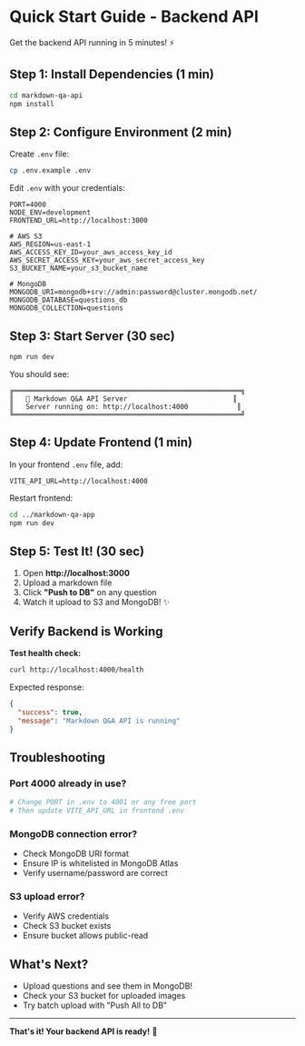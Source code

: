 # Quick Start Guide - Backend API

Get the backend API running in 5 minutes! ⚡

## Step 1: Install Dependencies (1 min)

```bash
cd markdown-qa-api
npm install
```

## Step 2: Configure Environment (2 min)

Create `.env` file:
```bash
cp .env.example .env
```

Edit `.env` with your credentials:
```env
PORT=4000
NODE_ENV=development
FRONTEND_URL=http://localhost:3000

# AWS S3
AWS_REGION=us-east-1
AWS_ACCESS_KEY_ID=your_aws_access_key_id
AWS_SECRET_ACCESS_KEY=your_aws_secret_access_key
S3_BUCKET_NAME=your_s3_bucket_name

# MongoDB
MONGODB_URI=mongodb+srv://admin:password@cluster.mongodb.net/
MONGODB_DATABASE=questions_db
MONGODB_COLLECTION=questions
```

## Step 3: Start Server (30 sec)

```bash
npm run dev
```

You should see:
```
╔════════════════════════════════════════════════════════╗
║   🚀 Markdown Q&A API Server                          ║
║   Server running on: http://localhost:4000            ║
╚════════════════════════════════════════════════════════╝
```

## Step 4: Update Frontend (1 min)

In your frontend `.env` file, add:
```env
VITE_API_URL=http://localhost:4000
```

Restart frontend:
```bash
cd ../markdown-qa-app
npm run dev
```

## Step 5: Test It! (30 sec)

1. Open **http://localhost:3000**
2. Upload a markdown file
3. Click **"Push to DB"** on any question
4. Watch it upload to S3 and MongoDB! ✨

## Verify Backend is Working

**Test health check:**
```bash
curl http://localhost:4000/health
```

Expected response:
```json
{
  "success": true,
  "message": "Markdown Q&A API is running"
}
```

## Troubleshooting

### Port 4000 already in use?
```bash
# Change PORT in .env to 4001 or any free port
# Then update VITE_API_URL in frontend .env
```

### MongoDB connection error?
- Check MongoDB URI format
- Ensure IP is whitelisted in MongoDB Atlas
- Verify username/password are correct

### S3 upload error?
- Verify AWS credentials
- Check S3 bucket exists
- Ensure bucket allows public-read

## What's Next?

- Upload questions and see them in MongoDB!
- Check your S3 bucket for uploaded images
- Try batch upload with "Push All to DB"

---

**That's it! Your backend API is ready!** 🎉
